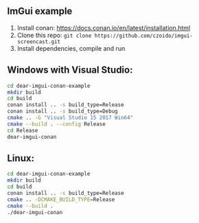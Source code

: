 ## ImGui example

1. Install conan: https://docs.conan.io/en/latest/installation.html
2. Clone this repo: `git clone https://github.com/czoido/imgui-screencast.git`
3. Install dependencies, compile and run

## Windows with Visual Studio:

```bash
cd dear-imgui-conan-example
mkdir build
cd build
conan install .. -s build_type=Release
conan install .. -s build_type=Debug
cmake .. -G "Visual Studio 15 2017 Win64"
cmake --build . --config Release
cd Release
dear-imgui-conan
```

## Linux:

```bash
cd dear-imgui-conan-example
mkdir build
cd build
conan install .. -s build_type=Release
cmake .. -DCMAKE_BUILD_TYPE=Release
cmake --build .
./dear-imgui-conan
```
